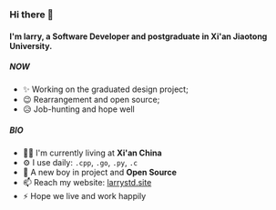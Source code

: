 ### Hi there 👋

#### I'm larry, a Software Developer and postgraduate in Xi'an Jiaotong University.

##### NOW

- ✨ Working on the graduated design project;
- 😉 Rearrangement and open source;
- 😥 Job-hunting and hope well

##### BIO

- 👨‍🔧 I'm currently living at **Xi'an China**
- ⚙️ I use daily: `.cpp`, `.go`, `.py`, `.c`
- 🌱 A new boy in project and **Open Source**
- 📫 Reach my website: [larrystd.site](https://larrystd.site)
- ⚡️ Hope we live and work happily

